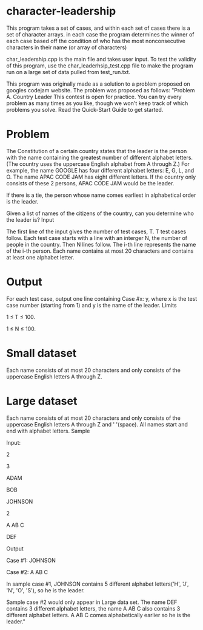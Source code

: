 # character-leadership
This program takes a set of cases, and within each set of cases there is a set of character arrays. in each case the program determines the winner of each case based off the condition of who has the most nonconsecutive characters in their name (or array of characters)

char_leadership.cpp is the main file and takes user input.
To test the validity of this program, use the char_leaderhsip_test.cpp file to make the program run on a large set of data pulled from test_run.txt.

This program was originally made as a solution to a problem proposed on googles codejam website. 
The problem was proposed as follows:
"Problem A. Country Leader
This contest is open for practice. You can try every problem as many times as you like, though we won't keep track of which problems you solve. Read the Quick-Start Guide to get started.

# Problem

The Constitution of a certain country states that the leader is the person with the name containing the greatest number of different alphabet letters. (The country uses the uppercase English alphabet from A through Z.) For example, the name GOOGLE has four different alphabet letters: E, G, L, and O. The name APAC CODE JAM has eight different letters. If the country only consists of these 2 persons, APAC CODE JAM would be the leader.

If there is a tie, the person whose name comes earliest in alphabetical order is the leader.

Given a list of names of the citizens of the country, can you determine who the leader is?
Input

The first line of the input gives the number of test cases, T. T test cases follow. Each test case starts with a line with an interger N, the number of people in the country. Then N lines follow. The i-th line represents the name of the i-th person. Each name contains at most 20 characters and contains at least one alphabet letter.

# Output

For each test case, output one line containing Case #x: y, where x is the test case number (starting from 1) and y is the name of the leader.
Limits

1 ≤ T ≤ 100.

1 ≤ N ≤ 100.

# Small dataset

Each name consists of at most 20 characters and only consists of the uppercase English letters A through Z.

# Large dataset

Each name consists of at most 20 characters and only consists of the uppercase English letters A through Z and ' '(space).
All names start and end with alphabet letters.
Sample


Input:

2

3

ADAM

BOB

JOHNSON

2

A AB C

DEF


Output 

Case #1: JOHNSON

Case #2: A AB C


In sample case #1, JOHNSON contains 5 different alphabet letters('H', 'J', 'N', 'O', 'S'), so he is the leader.

Sample case #2 would only appear in Large data set. The name DEF contains 3 different alphabet letters, the name A AB C also contains 3 different alphabet letters. A AB C comes alphabetically earlier so he is the leader."
